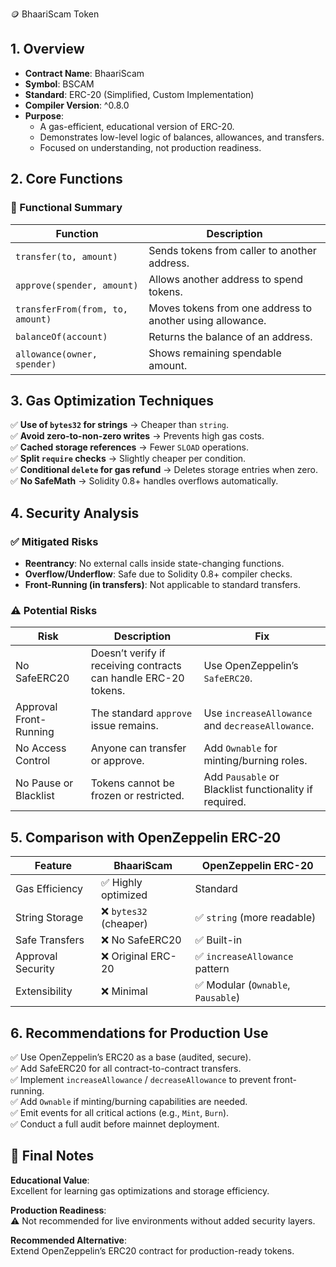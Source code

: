 🪙 BhaariScam Token 

## 1. Overview

- **Contract Name**: BhaariScam  
- **Symbol**: BSCAM  
- **Standard**: ERC-20 (Simplified, Custom Implementation)  
- **Compiler Version**: ^0.8.0  
- **Purpose**:
  - A gas-efficient, educational version of ERC-20.
  - Demonstrates low-level logic of balances, allowances, and transfers.
  - Focused on understanding, not production readiness.

## 2. Core Functions

### 🔧 Functional Summary

| Function | Description |
|--------|-------------|
| `transfer(to, amount)` | Sends tokens from caller to another address. |
| `approve(spender, amount)` | Allows another address to spend tokens. |
| `transferFrom(from, to, amount)` | Moves tokens from one address to another using allowance. |
| `balanceOf(account)` | Returns the balance of an address. |
| `allowance(owner, spender)` | Shows remaining spendable amount. |

## 3. Gas Optimization Techniques

✅ **Use of `bytes32` for strings** → Cheaper than `string`.  
✅ **Avoid zero-to-non-zero writes** → Prevents high gas costs.  
✅ **Cached storage references** → Fewer `SLOAD` operations.  
✅ **Split `require` checks** → Slightly cheaper per condition.  
✅ **Conditional `delete` for gas refund** → Deletes storage entries when zero.  
✅ **No SafeMath** → Solidity 0.8+ handles overflows automatically.

## 4. Security Analysis

### ✅ Mitigated Risks

- **Reentrancy**: No external calls inside state-changing functions.  
- **Overflow/Underflow**: Safe due to Solidity 0.8+ compiler checks.  
- **Front-Running (in transfers)**: Not applicable to standard transfers.

### ⚠ Potential Risks

| Risk | Description | Fix |
|------|-------------|-----|
| No SafeERC20 | Doesn’t verify if receiving contracts can handle ERC-20 tokens. | Use OpenZeppelin’s `SafeERC20`. |
| Approval Front-Running | The standard `approve` issue remains. | Use `increaseAllowance` and `decreaseAllowance`. |
| No Access Control | Anyone can transfer or approve. | Add `Ownable` for minting/burning roles. |
| No Pause or Blacklist | Tokens cannot be frozen or restricted. | Add `Pausable` or Blacklist functionality if required. |

## 5. Comparison with OpenZeppelin ERC-20

| Feature | BhaariScam | OpenZeppelin ERC-20 |
|--------|------------|----------------------|
| Gas Efficiency | ✅ Highly optimized | Standard |
| String Storage | ❌ `bytes32` (cheaper) | ✅ `string` (more readable) |
| Safe Transfers | ❌ No SafeERC20 | ✅ Built-in |
| Approval Security | ❌ Original ERC-20 | ✅ `increaseAllowance` pattern |
| Extensibility | ❌ Minimal | ✅ Modular (`Ownable`, `Pausable`) |

## 6. Recommendations for Production Use

✅ Use OpenZeppelin’s ERC20 as a base (audited, secure).  
✅ Add SafeERC20 for all contract-to-contract transfers.  
✅ Implement `increaseAllowance` / `decreaseAllowance` to prevent front-running.  
✅ Add `Ownable` if minting/burning capabilities are needed.  
✅ Emit events for all critical actions (e.g., `Mint`, `Burn`).  
✅ Conduct a full audit before mainnet deployment.

## 🧠 Final Notes

**Educational Value**:  
Excellent for learning gas optimizations and storage efficiency.  

**Production Readiness**:  
⚠ Not recommended for live environments without added security layers.  

**Recommended Alternative**:  
Extend OpenZeppelin’s ERC20 contract for production-ready tokens.
